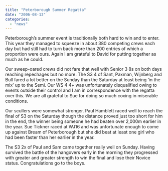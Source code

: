 ```yaml
---
title: "Peterborough Summer Regatta"
date: "2006-08-13"
categories: 
  - "news"
---
```


Peterborough’s summer event is traditionally both hard to win and to enter. This year they managed to squeeze in about 380 competing crews each day but had still had to turn back more than 200 entries of which a proportion were ours. Again I am grateful to David for putting together as much as he could.

Our sweep-oared crews did not fare that well with Senior 3 8s on both days reaching repechages but no more. The S3 4 of Sant, Paxman, Wijnberg and Bull fared a lot better on the Sunday than the Saturday at least being ‘in the mix’ up to the Semi. Our WS 4 4+ was unfortunately disqualified owing to events outside their control and I am in correspondence with the regatta over this. We are all grateful to Sue for doing so much coxing in miserable conditions.

Our scullers were somewhat stronger. Paul Hamblett raced well to reach the final of S3 on the Saturday though the distance proved just too short for him in the end, the winner being someone he had beaten over 2,000m earlier in the year. Sue Tickner raced at WJ16 and was unfortunate enough to come up against Bream of Peterborough but she did beat at least one girl who had been faster than her earlier in the year.

The S3 2x of Paul and Sam came together really well on Sunday. Having survived the battle of the hangovers early in the morning they progressed with greater and greater strength to win the final and lose their Novice status. Congratulations go to the boys.

